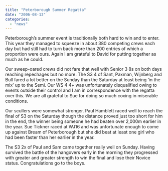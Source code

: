 ```yaml
---
title: "Peterborough Summer Regatta"
date: "2006-08-13"
categories: 
  - "news"
---
```


Peterborough’s summer event is traditionally both hard to win and to enter. This year they managed to squeeze in about 380 competing crews each day but had still had to turn back more than 200 entries of which a proportion were ours. Again I am grateful to David for putting together as much as he could.

Our sweep-oared crews did not fare that well with Senior 3 8s on both days reaching repechages but no more. The S3 4 of Sant, Paxman, Wijnberg and Bull fared a lot better on the Sunday than the Saturday at least being ‘in the mix’ up to the Semi. Our WS 4 4+ was unfortunately disqualified owing to events outside their control and I am in correspondence with the regatta over this. We are all grateful to Sue for doing so much coxing in miserable conditions.

Our scullers were somewhat stronger. Paul Hamblett raced well to reach the final of S3 on the Saturday though the distance proved just too short for him in the end, the winner being someone he had beaten over 2,000m earlier in the year. Sue Tickner raced at WJ16 and was unfortunate enough to come up against Bream of Peterborough but she did beat at least one girl who had been faster than her earlier in the year.

The S3 2x of Paul and Sam came together really well on Sunday. Having survived the battle of the hangovers early in the morning they progressed with greater and greater strength to win the final and lose their Novice status. Congratulations go to the boys.

